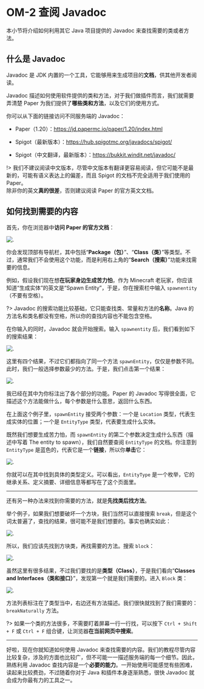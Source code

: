 # OM-2 查阅 Javadoc

本小节将介绍如何利用其它 Java 项目提供的 Javadoc 来查找需要的类或者方法。

## 什么是 Javadoc

Javadoc 是 JDK 内置的一个工具，它能够用来生成项目的**文档**，供其他开发者阅读。

Javadoc 描述如何使用软件提供的类和方法，对于我们做插件而言，我们就需要弄清楚 Paper 为我们提供了**哪些类和方法**，以及它们的使用方式。

你可以从下面的链接访问不同服务端的 Javadoc：

- Paper（1.20）：<https://jd.papermc.io/paper/1.20/index.html>

- Spigot（最新版本）：<https://hub.spigotmc.org/javadocs/spigot/>

- Spigot（中文翻译，最新版本）：<https://bukkit.windit.net/javadoc/>

!> 我们不建议阅读中文版本，尽管中文版本有翻译更容易阅读，但它可能不是最新的，可能有语义表达上的偏差，而且 Spigot 的文档不完全适用于我们使用的 Paper。<br/>除非你的英文**真的很差**，否则建议阅读 Paper 的官方英文文档。

## 如何找到需要的内容

首先，你在浏览器中**访问 Paper 的官方文档**：

![.](https://imgos.cn/2024/08/10/66b70cfcbda38.png)

你会发现顶部有导航栏，其中包括“**Package（包）**”、“**Class（类）**”等类型。不过，通常我们不会使用这个功能，而是利用右上角的“**Search（搜索）**”功能来找需要的信息。

例如，假设我们现在想**在玩家身边生成苦力怕**，作为 Minecraft 老玩家，你应该知道“生成实体”的英文是“Spawn Entity”，于是，你在搜索栏中输入 `spawnentity`（不要有空格）。

?> Javadoc 的搜索功能比较基础，它只能查找类、常量和方法的**名称**。Java 的方法名和类名都没有空格，所以你的查找内容也不能包含空格。

在你输入的同时，Javadoc 就会开始搜索。输入 `spawnentity` 后，我们看到如下的搜索结果：

![.](https://imgos.cn/2024/08/10/66b70d079e4e0.png)

这里有四个结果，不过它们都指向了同一个方法 `spawnEntity`，仅仅是参数不同。此时，我们一般选择参数最少的方法。于是，我们点击第一个结果：

![.](https://imgos.cn/2024/08/10/66b70d12ee78b.png)

我已经在其中为你标注出了各个部分的功能。Paper 的 Javadoc 写得很全面，它描述这个方法能做什么，每个参数是什么意思，返回什么东西。

在上面这个例子里，`spawnEntity` 接受两个参数：一个是 `Location` 类型，代表生成实体的位置；一个是 `EntityType` 类型，代表要生成什么实体。

既然我们想要生成苦力怕，而 `spawnEntity` 的第二个参数决定生成什么东西（描述中写着 The entity to spawn），我们自然要查阅 `EntityType` 的文档。你注意到 `EntityType` 是蓝色的，代表它是一个**链接**，所以你**单击**它：

![.](https://imgos.cn/2024/08/10/66b70d1f8fab2.png)

你就可以在其中找到具体的类型定义。可以看出，`EntityType` 是一个枚举，它的继承关系、定义摘要、详细信息等都写在了这个页面里。

---

还有另一种办法来找到你需要的方法，就是**先找类后找方法**。

举个例子，如果我们想要破坏一个方块，我们当然可以直接搜索 `break`，但是这个词太普遍了，查找的结果，很可能不是我们想要的。事实也确实如此：

![.](https://imgos.cn/2024/08/10/66b70d2f3fb7b.png)

所以，我们应该先找到方块类，再找需要的方法。搜索 `block`：

![.](https://imgos.cn/2024/08/10/66b70d41ec6e2.png)

虽然这里有很多结果，不过我们要找的是**类型（Class）**，于是我们看向“**Classes and Interfaces（类和接口）**”，发现第一个就是我们需要的。进入 `Block` 类：

![.](https://imgos.cn/2024/08/10/66b70d67956c0.png)

方法列表标注在了类型当中，右边还有方法描述。我们很快就找到了我们需要的：`breakNaturally` 方法。

?> 如果一个类的方法很多，不需要盯着屏幕一行一行找，可以按下 `Ctrl + Shift + F` 或 `Ctrl + F` 组合键，让浏览器**在当前网页中搜索**。

---

好啦，现在你就知道如何使用 Javadoc 来查找需要的内容。我们的教程尽管内容比较复杂，涉及的方面也比较广，但不可能一一描述服务端的每一个细节。因此，熟练利用 Javadoc 查找内容是一个**必要的能力**。一开始使用可能感觉有些困难，读起来比较费劲，不过随着你对于 Java 和插件本身逐渐熟悉，很快 Javadoc 就会成为你最有力的工具之一。
